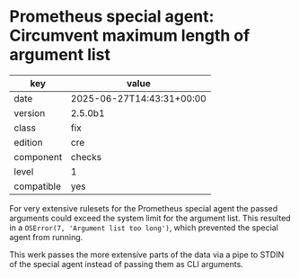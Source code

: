 [//]: # (werk v2)
# Prometheus special agent: Circumvent maximum length of argument list

key        | value
---------- | ---
date       | 2025-06-27T14:43:31+00:00
version    | 2.5.0b1
class      | fix
edition    | cre
component  | checks
level      | 1
compatible | yes

For very extensive rulesets for the Prometheus special agent the passed arguments could exceed the system limit for the argument list.
This resulted in a `OSError(7, 'Argument list too long')`, which prevented the special agent from running.

This werk passes the more extensive parts of the data via a pipe to STDIN of the special agent instead of passing them as CLI arguments.
